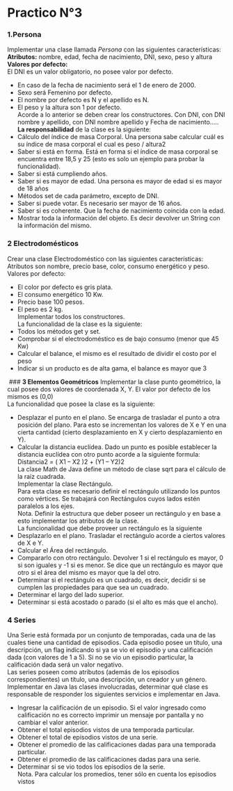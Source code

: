 # **Practico N°3**


### **1.Persona** 

Implementar una clase llamada *Persona* con las siguientes características: <br>
**Atributos:** nombre, edad, fecha de nacimiento, DNI, sexo, peso y altura <br>
**Valores por defecto:**  <br>
El DNI es un valor obligatorio, no posee valor por defecto. <br>
 - En caso de la fecha de nacimiento será el 1 de enero de 2000. <br>
 - Sexo será Femenino por defecto. <br>
 - El nombre por defecto es N y el apellido es N. <br>
 - El peso y la altura son 1 por defecto. <br>
Acorde a lo anterior se deben crear los constructores. Con DNI, con DNI nombre y apellido, con DNI nombre apellido y Fecha de nacimiento….. <br>
**La responsabilidad** de la clase es la siguiente: <br>
 - Cálculo del índice de masa Corporal. Una persona sabe calcular cuál es su índice de masa corporal el cual es peso / altura2 <br>
 - Saber si está en forma. Está en forma si el índice de masa corporal se encuentra entre 18,5 y 25 (esto es solo un ejemplo para probar la funcionalidad). <br>
 - Saber si está cumpliendo años. <br>
 - Saber si es mayor de edad. Una persona es mayor de edad si es mayor de 18
años <br>
 - Métodos set de cada parámetro, excepto de DNI. <br>
 - Saber si puede votar. Es necesario ser mayor de 16 años. <br>
 - Saber si es coherente. Que la fecha de nacimiento coincida con la edad. <br>
 - Mostrar toda la información del objeto. Es decir devolver un String con la información del mismo. <br>


### **2 Electrodomésticos**
Crear una clase Electrodoméstico con las siguientes características: <br>
Atributos son nombre, precio base, color, consumo energético y peso. <br>
Valores por defecto: <br>
 - El color por defecto es gris plata. <br>
 - El consumo energético 10 Kw. <br>
 - Precio base 100 pesos. <br>
 - El peso es 2 kg. <br>
Implementar todos los constructores. <br>
La funcionalidad de la clase es la siguiente: <br>
 - Todos los métodos get y set. <br>
 - Comprobar si el electrodoméstico es de bajo consumo (menor que 45 Kw) <br>
 - Calcular el balance, el mismo es el resultado de dividir el costo por el peso <br>
 - Indicar si un producto es de alta gama, el balance es mayor que 3 <br>

 ### **3 Elementos Geométricos**
Implementar la clase punto geométrico, la cual posee dos valores de coordenada X, Y.
El valor por defecto de los mismos es (0,0)  <br>
La funcionalidad que posee la clase es la siguiente: <br>
 - Desplazar el punto en el plano. Se encarga de trasladar el punto a otra posición
del plano. Para esto se incrementan los valores de X e Y en una cierta cantidad
(cierto desplazamiento en X y cierto desplazamiento en Y). <br>
 - Calcular la distancia euclídea. Dado un punto es posible establecer la distancia
euclídea con otro punto acorde a la siguiente formula: <br>
Distancia2 = ( X1 – X2 )2 + (Y1 – Y2)2 <br>
La clase Math de Java define un método de clase sqrt para el cálculo de la raíz
cuadrada. <br>
Implementar la clase Rectángulo. <br>
Para esta clase es necesario definir el rectángulo utilizando los puntos como vértices. Se
trabajará con Rectángulos cuyos lados estén paralelos a los ejes. <br>
Nota. Definir la estructura que deber poseer un rectángulo y en base a esto implementar
los atributos de la clase. <br>
La funcionalidad que debe proveer un rectángulo es la siguiente <br>
 - Desplazarlo en el plano. Trasladar el rectángulo acorde a ciertos valores de X e
Y. <br>
 - Calcular el Área del rectángulo. <br>
 - Compararlo con otro rectángulo. Devolver 1 si el rectángulo es mayor, 0 si son
iguales y -1 si es menor. Se dice que un rectángulo es mayor que otro si el área
del mismo es mayor que la del otro. <br>
 - Determinar si el rectángulo es un cuadrado, es decir, decidir si se cumplen las
propiedades para que sea un cuadrado. <br>
 - Determinar el largo del lado superior. <br>
 - Determinar si está acostado o parado (si el alto es más que el ancho). <br>


### **4 Series**
Una Serie está formada por un conjunto de temporadas, cada una de las cuales tiene una
cantidad de episodios. Cada episodio posee un título, una descripción, un flag indicando
si ya se vio el episodio y una calificación dada (con valores de 1 a 5). Si no se vio un
episodio particular, la calificación dada será un valor negativo. <br>
Las series poseen como atributos (además de los episodios correspondientes) un título,
una descripción, un creador y un género. <br>
Implementar en Java las clases involucradas, determinar qué clase es responsable de
responder los siguientes servicios e implementar en Java. <br>
 - Ingresar la calificación de un episodio. Si el valor ingresado como calificación 
no es correcto imprimir un mensaje por pantalla y no cambiar el valor anterior. <br>
 - Obtener el total episodios vistos de una temporada particular. <br>
 - Obtener el total de episodios vistos de una serie. <br>
 - Obtener el promedio de las calificaciones dadas para una temporada particular. <br>
 - Obtener el promedio de las calificaciones dadas para una serie. <br>
 - Determinar si se vio todos los episodios de la serie. <br>
Nota. Para calcular los promedios, tener sólo en cuenta los episodios vistos <br>